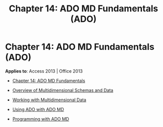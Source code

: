﻿---
title: 'Chapter 14: ADO MD Fundamentals (ADO)'
TOCTitle: 'Chapter 14: ADO MD Fundamentals'
ms:assetid: 177d3556-e4b9-44d2-a714-471a39279e09
ms:mtpsurl: https://msdn.microsoft.com/library/JJ248927(v=office.15)
ms:contentKeyID: 48543450
ms.date: 09/18/2015
mtps_version: v=office.15
---

# Chapter 14: ADO MD Fundamentals (ADO)


**Applies to**: Access 2013 | Office 2013



  - [Chapter 14: ADO MD Fundamentals](chapter-14-ado-md-fundamentals.md)

  - [Overview of Multidimensional Schemas and Data](overview-of-multidimensional-schemas-and-data.md)

  - [Working with Multidimensional Data](working-with-multidimensional-data.md)

  - [Using ADO with ADO MD](using-ado-with-ado-md.md)

  - [Programming with ADO MD](programming-with-ado-md.md)

